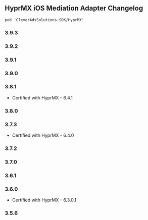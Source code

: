 ## HyprMX iOS Mediation Adapter Changelog
`pod 'CleverAdsSolutions-SDK/HyprMX'`

### 3.9.3

### 3.9.2

### 3.9.1

### 3.9.0

### 3.8.1
- Certified with HyprMX - 6.4.1

### 3.8.0

### 3.7.3
- Certified with HyprMX - 6.4.0

### 3.7.2

### 3.7.0

### 3.6.1

### 3.6.0
- Certified with HyprMX - 6.3.0.1

### 3.5.6
